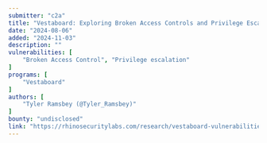 ```yaml
---
submitter: "c2a"
title: "Vestaboard: Exploring Broken Access Controls and Privilege Escalation"
date: "2024-08-06"
added: "2024-11-03"
description: ""
vulnerabilities: [
    "Broken Access Control", "Privilege escalation"
]
programs: [
    "Vestaboard"
]
authors: [
    "Tyler Ramsbey (@Tyler_Ramsbey)"
]
bounty: "undisclosed"
link: "https://rhinosecuritylabs.com/research/vestaboard-vulnerabilities/"
---
```





